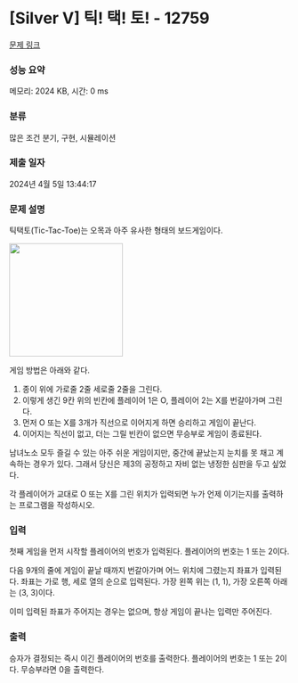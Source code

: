 # [Silver V] 틱! 택! 토! - 12759 

[문제 링크](https://www.acmicpc.net/problem/12759) 

### 성능 요약

메모리: 2024 KB, 시간: 0 ms

### 분류

많은 조건 분기, 구현, 시뮬레이션

### 제출 일자

2024년 4월 5일 13:44:17

### 문제 설명

<p>틱택토(Tic-Tac-Toe)는 오목과 아주 유사한 형태의 보드게임이다.</p>

<p><img alt="" src="https://onlinejudgeimages.s3-ap-northeast-1.amazonaws.com/problem/12759/1.png" style="height:203px; width:204px"></p>

<p>게임 방법은 아래와 같다.</p>

<ol>
	<li>종이 위에 가로줄 2줄 세로줄 2줄을 그린다.</li>
	<li>이렇게 생긴 9칸 위의 빈칸에 플레이어 1은 O, 플레이어 2는 X를 번갈아가며 그린다.</li>
	<li>먼저 O 또는 X를 3개가 직선으로 이어지게 하면 승리하고 게임이 끝난다.</li>
	<li>이어지는 직선이 없고, 더는 그릴 빈칸이 없으면 무승부로 게임이 종료된다.</li>
</ol>

<p>남녀노소 모두 즐길 수 있는 아주 쉬운 게임이지만, 중간에 끝났는지 눈치를 못 채고 계속하는 경우가 있다. 그래서 당신은 제3의 공정하고 자비 없는 냉정한 심판을 두고 싶었다.</p>

<p>각 플레이어가 교대로 O 또는 X를 그린 위치가 입력되면 누가 언제 이기는지를 출력하는 프로그램을 작성하시오.</p>

### 입력 

 <p>첫째 게임을 먼저 시작할 플레이어의 번호가 입력된다. 플레이어의 번호는 1 또는 2이다.</p>

<p>다음 9개의 줄에 게임이 끝날 때까지 번갈아가며 어느 위치에 그렸는지 좌표가 입력된다. 좌표는 가로 행, 세로 열의 순으로 입력된다. 가장 왼쪽 위는 (1, 1), 가장 오른쪽 아래는 (3, 3)이다.</p>

<p>이미 입력된 좌표가 주어지는 경우는 없으며, 항상 게임이 끝나는 입력만 주어진다.</p>

### 출력 

 <p>승자가 결정되는 즉시 이긴 플레이어의 번호를 출력한다. 플레이어의 번호는 1 또는 2이다. 무승부라면 0을 출력한다.</p>

